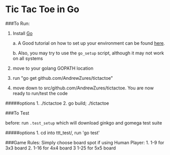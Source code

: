 Tic Tac Toe in Go
=======

###To Run:

1.  Install [Go](http://golang.org/doc/install)

     a.  A Good tutorial on how to set up your environment can be found [here](http://skife.org/golang/2013/03/24/go_dev_env.html).

     b.  Also, you may try to use the `go_setup` script, although it may not work on all systems

2.  move to your golang GOPATH location
3.  run "go get github.com/AndrewZures/tictactoe"
4.  move down to src/github.com/AndrewZures/tictactoe.  You are now ready to run/test the code

#####options
        1. ./tictactoe
        2. go build; ./tictactoe

###To Test

before: run `.test_setup` which will download ginkgo and gomega test suite

#####options
        1. cd into ttt_test/, run 'go test'

###Game Rules:
    Simply choose board spot if using Human Player:
        1. 1-9 for 3x3 board
        2. 1-16 for 4x4 board
        3  1-25 for 5x5 board


